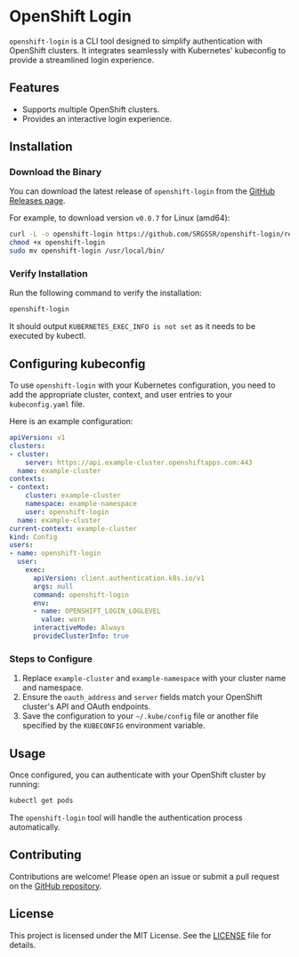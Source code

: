 # OpenShift Login

`openshift-login` is a CLI tool designed to simplify authentication with OpenShift clusters. It integrates seamlessly with Kubernetes' kubeconfig to provide a streamlined login experience.

## Features

- Supports multiple OpenShift clusters.
- Provides an interactive login experience.


## Installation

### Download the Binary

You can download the latest release of `openshift-login` from the [GitHub Releases page](https://github.com/SRGSSR/openshift-login/releases).

For example, to download version `v0.0.7` for Linux (amd64):

```bash
curl -L -o openshift-login https://github.com/SRGSSR/openshift-login/releases/download/v0.0.7/openshift-login-linux-amd64
chmod +x openshift-login
sudo mv openshift-login /usr/local/bin/
```

### Verify Installation
Run the following command to verify the installation:

```bash
openshift-login
```

It should output `KUBERNETES_EXEC_INFO is not set` as it needs to be executed by kubectl.


## Configuring kubeconfig

To use `openshift-login` with your Kubernetes configuration, you need to add the appropriate cluster, context, and user entries to your `kubeconfig.yaml` file.

Here is an example configuration:

```yaml
apiVersion: v1
clusters:
- cluster:
    server: https://api.example-cluster.openshiftapps.com:443
  name: example-cluster
contexts:
- context:
    cluster: example-cluster
    namespace: example-namespace
    user: openshift-login
  name: example-cluster
current-context: example-cluster
kind: Config
users:
- name: openshift-login
  user:
    exec:
      apiVersion: client.authentication.k8s.io/v1
      args: null
      command: openshift-login
      env:
      - name: OPENSHIFT_LOGIN_LOGLEVEL
        value: warn
      interactiveMode: Always
      provideClusterInfo: true
```


### Steps to Configure

1. Replace `example-cluster` and `example-namespace` with your cluster name and namespace.
2. Ensure the `oauth_address` and `server` fields match your OpenShift cluster's API and OAuth endpoints.
3. Save the configuration to your `~/.kube/config` file or another file specified by the `KUBECONFIG` environment variable.


## Usage

Once configured, you can authenticate with your OpenShift cluster by running:

```bash
kubectl get pods
```

The `openshift-login` tool will handle the authentication process automatically.


## Contributing

Contributions are welcome! Please open an issue or submit a pull request on the [GitHub repository](https://github.com/SRGSSR/openshift-login).


## License

This project is licensed under the MIT License. See the [LICENSE](LICENSE) file for details.
